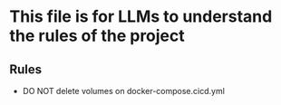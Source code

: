 # This file is for LLMs to understand the rules of the project

## Rules

- DO NOT delete volumes on docker-compose.cicd.yml
